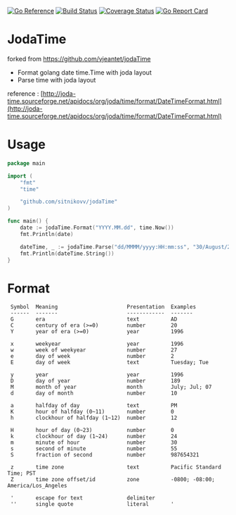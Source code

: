 [![Go Reference](https://pkg.go.dev/badge/github.com/sitnikovv/jodaTime.svg)](https://pkg.go.dev/github.com/sitnikovv/jodaTime)
[![Build Status](https://travis-ci.org/sitnikovv/jodaTime.svg)](https://travis-ci.org/sitnikovv/jodaTime)
[![Coverage Status](https://coveralls.io/repos/github/sitnikovv/jodaTime/badge.svg?branch=master)](https://coveralls.io/github/sitnikovv/jodaTime?branch=master)
[![Go Report Card](http://goreportcard.com/badge/sitnikovv/jodaTime)](http:/goreportcard.com/report/sitnikovv/jodaTime)

# JodaTime
forked from https://github.com/vjeantet/jodaTime
* Format golang date time.Time with joda layout
* Parse time with joda layout


reference : [http://joda-time.sourceforge.net/apidocs/org/joda/time/format/DateTimeFormat.html](http://joda-time.sourceforge.net/apidocs/org/joda/time/format/DateTimeFormat.html)

# Usage
```go
package main

import (
	"fmt"
	"time"

	"github.com/sitnikovv/jodaTime"
)

func main() {
	date := jodaTime.Format("YYYY.MM.dd", time.Now())
	fmt.Println(date)

	dateTime, _ := jodaTime.Parse("dd/MMMM/yyyy:HH:mm:ss", "30/August/2015:21:44:25")
	fmt.Println(dateTime.String())
}

```

# Format
```
 Symbol  Meaning                      Presentation  Examples
 ------  -------                      ------------  -------
 G       era                          text          AD
 C       century of era (>=0)         number        20
 Y       year of era (>=0)            year          1996

 x       weekyear                     year          1996
 w       week of weekyear             number        27
 e       day of week                  number        2
 E       day of week                  text          Tuesday; Tue

 y       year                         year          1996
 D       day of year                  number        189
 M       month of year                month         July; Jul; 07
 d       day of month                 number        10

 a       halfday of day               text          PM
 K       hour of halfday (0~11)       number        0
 h       clockhour of halfday (1~12)  number        12

 H       hour of day (0~23)           number        0
 k       clockhour of day (1~24)      number        24
 m       minute of hour               number        30
 s       second of minute             number        55
 S       fraction of second           number        987654321

 z       time zone                    text          Pacific Standard Time; PST
 Z       time zone offset/id          zone          -0800; -08:00; America/Los_Angeles

 '       escape for text              delimiter
 ''      single quote                 literal       '
```
